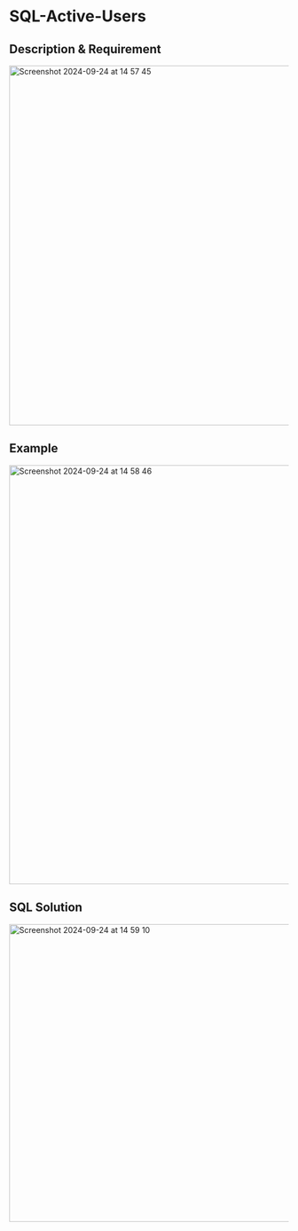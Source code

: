 # SQL-Active-Users


## Description & Requirement

<img width="649" alt="Screenshot 2024-09-24 at 14 57 45" src="https://github.com/user-attachments/assets/93694188-4615-4481-a104-f5bc35d5ca9d">

## Example

<img width="756" alt="Screenshot 2024-09-24 at 14 58 46" src="https://github.com/user-attachments/assets/28613a81-5d6d-4689-bd02-55cd6e22edba">


## SQL Solution

<img width="537" alt="Screenshot 2024-09-24 at 14 59 10" src="https://github.com/user-attachments/assets/50134a2b-9b2f-47d1-a8ca-1294f1fb8e81">

